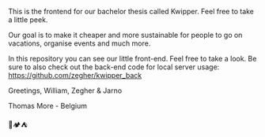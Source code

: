 This is the frontend for our bachelor thesis called Kwipper. Feel free to take a little peek.

Our goal is to make it cheaper and more sustainable for people to go on vacations, organise events and much more.

In this repository you can see our little front-end. Feel free to take a look.
Be sure to also check out the back-end code for local server usage: https://github.com/zegher/kwipper_back

Greetings, William, Zegher & Jarno

Thomas More - Belgium

🎪🏕️⛺
